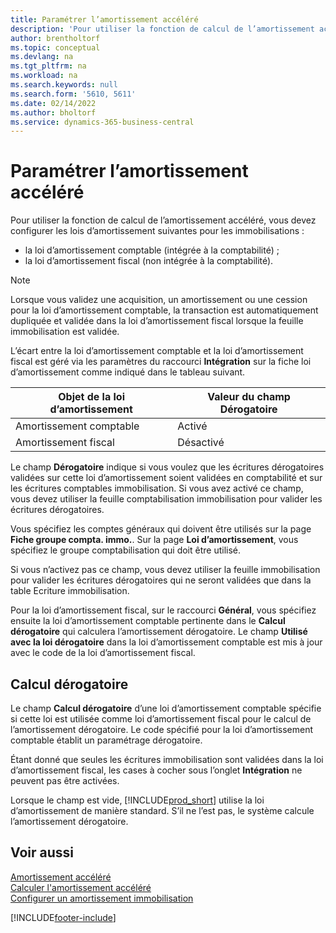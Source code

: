 ```yaml
---
title: Paramétrer l’amortissement accéléré
description: 'Pour utiliser la fonction de calcul de l’amortissement accéléré, vous devez configurer les lois d’amortissement pour les immobilisations.'
author: brentholtorf
ms.topic: conceptual
ms.devlang: na
ms.tgt_pltfrm: na
ms.workload: na
ms.search.keywords: null
ms.search.form: '5610, 5611'
ms.date: 02/14/2022
ms.author: bholtorf
ms.service: dynamics-365-business-central
---
```

# Paramétrer l’amortissement accéléré

Pour utiliser la fonction de calcul de l’amortissement accéléré, vous devez configurer les lois d’amortissement suivantes pour les immobilisations :  

- la loi d’amortissement comptable (intégrée à la comptabilité) ;  
- la loi d’amortissement fiscal (non intégrée à la comptabilité).  

> [!NOTE]  
> Lorsque vous validez une acquisition, un amortissement ou une cession pour la loi d’amortissement comptable, la transaction est automatiquement dupliquée et validée dans la loi d’amortissement fiscal lorsque la feuille immobilisation est validée.  

L’écart entre la loi d’amortissement comptable et la loi d’amortissement fiscal est géré via les paramètres du raccourci **Intégration** sur la fiche loi d’amortissement comme indiqué dans le tableau suivant.  

|Objet de la loi d’amortissement  |Valeur du champ Dérogatoire  |
|---------|---------|
|Amortissement comptable  | Activé       |
|Amortissement fiscal     | Désactivé |

Le champ **Dérogatoire** indique si vous voulez que les écritures dérogatoires validées sur cette loi d’amortissement soient validées en comptabilité et sur les écritures comptables immobilisation. Si vous avez activé ce champ, vous devez utiliser la feuille comptabilisation immobilisation pour valider les écritures dérogatoires.

Vous spécifiez les comptes généraux qui doivent être utilisés sur la page **Fiche groupe compta. immo.**. Sur la page **Loi d’amortissement**, vous spécifiez le groupe comptabilisation qui doit être utilisé.

Si vous n’activez pas ce champ, vous devez utiliser la feuille immobilisation pour valider les écritures dérogatoires qui ne seront validées que dans la table Ecriture immobilisation.

Pour la loi d’amortissement fiscal, sur le raccourci **Général**, vous spécifiez ensuite la loi d’amortissement comptable pertinente dans le **Calcul dérogatoire** qui calculera l’amortissement dérogatoire. Le champ **Utilisé avec la loi dérogatoire** dans la loi d’amortissement comptable est mis à jour avec le code de la loi d’amortissement fiscal.  

## Calcul dérogatoire

Le champ **Calcul dérogatoire** d’une loi d’amortissement comptable spécifie si cette loi est utilisée comme loi d’amortissement fiscal pour le calcul de l’amortissement dérogatoire. Le code spécifié pour la loi d’amortissement comptable établit un paramétrage dérogatoire.

Étant donné que seules les écritures immobilisation sont validées dans la loi d’amortissement fiscal, les cases à cocher sous l’onglet **Intégration** ne peuvent pas être activées.

Lorsque le champ est vide, [!INCLUDE[prod_short](../../includes/prod_short.md)] utilise la loi d’amortissement de manière standard. S’il ne l’est pas, le système calcule l’amortissement dérogatoire.

## Voir aussi

[Amortissement accéléré](accelerated-depreciation.md)  
[Calculer l'amortissement accéléré](how-to-calculate-accelerated-depreciation.md)  
[Configurer un amortissement immobilisation](../../fa-how-setup-depreciation.md)  


[!INCLUDE[footer-include](../../includes/footer-banner.md)]